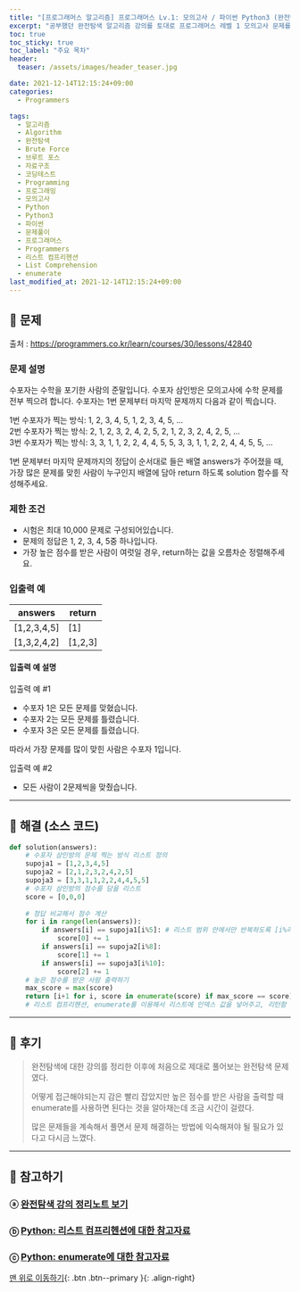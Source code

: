 ```yaml
---
title: "[프로그래머스 알고리즘] 프로그래머스 Lv.1: 모의고사 / 파이썬 Python3 (완전탐색)"
excerpt: "공부했던 완전탐색 알고리즘 강의를 토대로 프로그래머스 레벨 1 모의고사 문제를 파이썬으로 풀어보았다."
toc: true
toc_sticky: true
toc_label: "주요 목차"
header:
  teaser: /assets/images/header_teaser.jpg

date: 2021-12-14T12:15:24+09:00
categories:
  - Programmers

tags:
  - 알고리즘
  - Algorithm
  - 완전탐색
  - Brute Force
  - 브루트 포스
  - 자료구조
  - 코딩테스트
  - Programming
  - 프로그래밍
  - 모의고사
  - Python
  - Python3
  - 파이썬
  - 문제풀이
  - 프로그래머스
  - Programmers
  - 리스트 컴프리헨션
  - List Comprehension
  - enumerate
last_modified_at: 2021-12-14T12:15:24+09:00
---
```


## 🔔 문제

출처 : <https://programmers.co.kr/learn/courses/30/lessons/42840>

### 문제 설명

수포자는 수학을 포기한 사람의 준말입니다. 수포자 삼인방은 모의고사에 수학 문제를 전부 찍으려 합니다. 수포자는 1번 문제부터 마지막 문제까지 다음과 같이 찍습니다.

1번 수포자가 찍는 방식: 1, 2, 3, 4, 5, 1, 2, 3, 4, 5, ...<br>
2번 수포자가 찍는 방식: 2, 1, 2, 3, 2, 4, 2, 5, 2, 1, 2, 3, 2, 4, 2, 5, ...<br>
3번 수포자가 찍는 방식: 3, 3, 1, 1, 2, 2, 4, 4, 5, 5, 3, 3, 1, 1, 2, 2, 4, 4, 5, 5, ...

1번 문제부터 마지막 문제까지의 정답이 순서대로 들은 배열 answers가 주어졌을 때, 가장 많은 문제를 맞힌 사람이 누구인지 배열에 담아 return 하도록 solution 함수를 작성해주세요.

### 제한 조건

- 시험은 최대 10,000 문제로 구성되어있습니다.
- 문제의 정답은 1, 2, 3, 4, 5중 하나입니다.
- 가장 높은 점수를 받은 사람이 여럿일 경우, return하는 값을 오름차순 정렬해주세요.

### 입출력 예

| answers     | return  |
| ----------- | ------- |
| [1,2,3,4,5] | [1]     |
| [1,3,2,4,2] | [1,2,3] |

#### 입출력 예 설명

입출력 예 #1

- 수포자 1은 모든 문제를 맞혔습니다.
- 수포자 2는 모든 문제를 틀렸습니다.
- 수포자 3은 모든 문제를 틀렸습니다.

따라서 가장 문제를 많이 맞힌 사람은 수포자 1입니다.

입출력 예 #2

- 모든 사람이 2문제씩을 맞췄습니다.

---

## 🔐 해결 (소스 코드)

```python
def solution(answers):
    # 수포자 삼인방의 문제 찍는 방식 리스트 정의
    supoja1 = [1,2,3,4,5]
    supoja2 = [2,1,2,3,2,4,2,5]
    supoja3 = [3,3,1,1,2,2,4,4,5,5]
    # 수포자 삼인방의 점수를 담을 리스트
    score = [0,0,0]
    
    # 정답 비교해서 점수 계산
    for i in range(len(answers)):
        if answers[i] == supoja1[i%5]: # 리스트 범위 안에서만 반복하도록 [i%리스트 총 길이]
            score[0] += 1
        if answers[i] == supoja2[i%8]:
            score[1] += 1
        if answers[i] == supoja3[i%10]:
            score[2] += 1
    # 높은 점수를 받은 사람 출력하기
    max_score = max(score)
    return [i+1 for i, score in enumerate(score) if max_score == score]
    # 리스트 컴프리헨션, enumerate를 이용해서 리스트에 인덱스 값을 넣어주고, 리턴함
```

---

## 📝 후기

>완전탐색에 대한 강의를 정리한 이후에 처음으로 제대로 풀어보는 완전탐색 문제였다.
>
>어떻게 접근해야되는지 감은 빨리 잡았지만 높은 점수를 받은 사람을 출력할 때 enumerate를 사용하면 된다는 것을 알아채는데 조금 시간이 걸렸다.
>
>많은 문제들을 계속해서 풀면서 문제 해결하는 방법에 익숙해져야 될 필요가 있다고 다시금 느꼈다.

---

## 👣 참고하기

### ⓐ [완전탐색 강의 정리노트 보기](https://iceman-brandon.github.io/algorithm/%EC%99%84%EC%A0%84%ED%83%90%EC%83%89,%EC%9D%B4%EB%B6%84%ED%83%90%EC%83%89/#part-1-%EC%99%84%EC%A0%84%ED%83%90%EC%83%89-brute-force)

### ⓑ [Python: 리스트 컴프리헨션에 대한 참고자료](https://wikidocs.net/22805)

### ⓒ [Python: enumerate에 대한 참고자료](https://wikidocs.net/22805)

[맨 위로 이동하기](#){: .btn .btn--primary }{: .align-right}